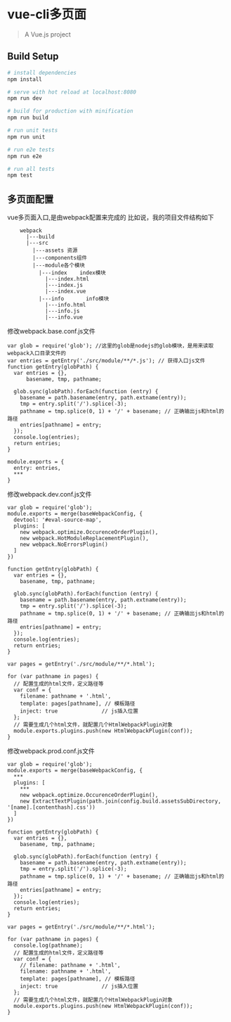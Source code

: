 # vue-cli多页面

> A Vue.js project

## Build Setup

``` bash
# install dependencies
npm install

# serve with hot reload at localhost:8080
npm run dev

# build for production with minification
npm run build

# run unit tests
npm run unit

# run e2e tests
npm run e2e

# run all tests
npm test
```

## 多页面配置
vue多页面入口,是由webpack配置来完成的
比如说，我的项目文件结构如下
``` 
    webpack
      |---build
      |---src
        |---assets 资源
        |---components组件
        |---module各个模块
          |---index    index模块
            |---index.html
            |---index.js
            |---index.vue
          |---info       info模块
            |---info.html
            |---info.js
            |---info.vue
  ```

修改webpack.base.conf.js文件

    var glob = require('glob'); //这里的glob是nodejs的glob模块，是用来读取webpack入口目录文件的
    var entries = getEntry('./src/module/**/*.js'); // 获得入口js文件
    function getEntry(globPath) {
      var entries = {},
          basename, tmp, pathname;
    
      glob.sync(globPath).forEach(function (entry) {
        basename = path.basename(entry, path.extname(entry));
        tmp = entry.split('/').splice(-3);
        pathname = tmp.splice(0, 1) + '/' + basename; // 正确输出js和html的路径
        entries[pathname] = entry;
      });
      console.log(entries);
      return entries;
    }
    
    module.exports = {
      entry: entries,
      ***
    }

修改webpack.dev.conf.js文件

    var glob = require('glob');
    module.exports = merge(baseWebpackConfig, {
      devtool: '#eval-source-map',
      plugins: [
        new webpack.optimize.OccurenceOrderPlugin(),
        new webpack.HotModuleReplacementPlugin(),
        new webpack.NoErrorsPlugin()
      ]
    })
    
    function getEntry(globPath) {
      var entries = {},
        basename, tmp, pathname;
    
      glob.sync(globPath).forEach(function (entry) {
        basename = path.basename(entry, path.extname(entry));
        tmp = entry.split('/').splice(-3);
        pathname = tmp.splice(0, 1) + '/' + basename; // 正确输出js和html的路径
        entries[pathname] = entry;
      });
      console.log(entries);
      return entries;
    }
    
    var pages = getEntry('./src/module/**/*.html');
    
    for (var pathname in pages) {
      // 配置生成的html文件，定义路径等
      var conf = {
        filename: pathname + '.html',
        template: pages[pathname], // 模板路径
        inject: true              // js插入位置
      };
      // 需要生成几个html文件，就配置几个HtmlWebpackPlugin对象
      module.exports.plugins.push(new HtmlWebpackPlugin(conf));
    }

修改webpack.prod.conf.js文件

    var glob = require('glob');
    module.exports = merge(baseWebpackConfig, {
      ***
      plugins: [
        ***
        new webpack.optimize.OccurenceOrderPlugin(),
        new ExtractTextPlugin(path.join(config.build.assetsSubDirectory, '[name].[contenthash].css'))
      ]
    })
    
    function getEntry(globPath) {
      var entries = {},
        basename, tmp, pathname;
    
      glob.sync(globPath).forEach(function (entry) {
        basename = path.basename(entry, path.extname(entry));
        tmp = entry.split('/').splice(-3);
        pathname = tmp.splice(0, 1) + '/' + basename; // 正确输出js和html的路径
        entries[pathname] = entry;
      });
      console.log(entries);
      return entries;
    }
    
    var pages = getEntry('./src/module/**/*.html');
    
    for (var pathname in pages) {
      console.log(pathname);
      // 配置生成的html文件，定义路径等
      var conf = {
        // filename: pathname + '.html',
        filename: pathname + '.html',
        template: pages[pathname], // 模板路径
        inject: true              // js插入位置
      };
      // 需要生成几个html文件，就配置几个HtmlWebpackPlugin对象
      module.exports.plugins.push(new HtmlWebpackPlugin(conf));
    }
